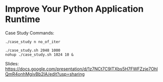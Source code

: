 # Improve Your Python Application Runtime


Case Study Commands:
```
./case_study n no_of_iter

./case_study.sh 2048 1000
nohup ./case_study.sh 1024 10 &
```

Slides: https://docs.google.com/presentation/d/1z7NCt7C9ITXbs5H7FWFZzje7OhlQmR4onhMgivBb2IA/edit?usp=sharing 
